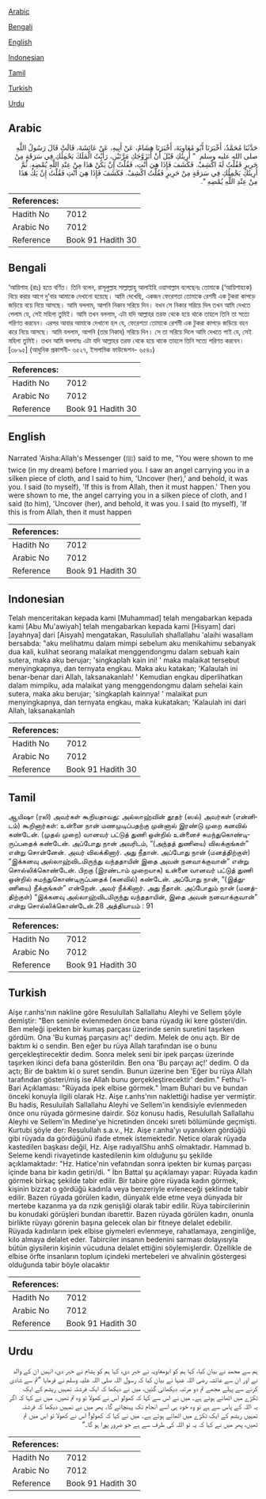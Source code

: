 [Arabic](#arabic)

[Bengali](#bengali)

[English](#english)

[Indonesian](#indonesian)

[Tamil](#tamil)

[Turkish](#turkish)

[Urdu](#urdu)

## Arabic


<div dir="rtl" lang="ar" style={{fontSize:'larger',backgroundColor:'#f8f9fa',padding:20}}>
حَدَّثَنَا مُحَمَّدٌ، أَخْبَرَنَا أَبُو مُعَاوِيَةَ، أَخْبَرَنَا هِشَامٌ، عَنْ أَبِيهِ، عَنْ عَائِشَةَ، قَالَتْ قَالَ رَسُولُ اللَّهِ صلى الله عليه وسلم ‏ "‏ أُرِيتُكِ قَبْلَ أَنْ أَتَزَوَّجَكِ مَرَّتَيْنِ، رَأَيْتُ الْمَلَكَ يَحْمِلُكِ فِي سَرَقَةٍ مِنْ حَرِيرٍ فَقُلْتُ لَهُ اكْشِفْ‏.‏ فَكَشَفَ فَإِذَا هِيَ أَنْتِ، فَقُلْتُ إِنْ يَكُنْ هَذَا مِنْ عِنْدِ اللَّهِ يُمْضِهِ‏.‏ ثُمَّ أُرِيتُكِ يَحْمِلُكِ فِي سَرَقَةٍ مِنْ حَرِيرٍ فَقُلْتُ اكْشِفْ‏.‏ فَكَشَفَ فَإِذَا هِيَ أَنْتِ فَقُلْتُ إِنْ يَكُ هَذَا مِنْ عِنْدِ اللَّهِ يُمْضِهِ ‏"‏‏.‏
</div>
<div style={{backgroundColor:'#f8f9fa',padding:20, marginBottom: 10}}><table> <thead> <tr> <th>References:</th> <th></th> </tr> </thead> <tbody><tr><td>Hadith No</td><td>7012</td></tr><tr><td>Arabic No</td><td>7012</td></tr><tr><td>Reference</td><td>Book 91 Hadith 30</td></tr></tbody></table></div>

## Bengali


<div dir="ltr" lang="bn" style={{fontSize:'larger',backgroundColor:'#f8f9fa',padding:20}}>
‘আয়িশাহ (রাঃ) হতে বর্ণিত। তিনি বলেন, রাসূলুল্লাহ সাল্লাল্লাহু আলাইহি ওয়াসাল্লাম বলেছেনঃ তোমাকে (‘আয়িশাহকে) বিয়ে করার আগে দু’বার আমাকে দেখানো হয়েছে। আমি দেখেছি, একজন ফেরেশতা তোমাকে রেশমী এক টুকরা কাপড়ে জড়িয়ে বয়ে নিয়ে আসছে। আমি বললাম, আপনি নিকাব সরিয়ে দিন। যখন সে নিকার সরিয়ে দিল তখন আমি দেখতে পেলাম যে, সেই মহিলা তুমিই। আমি তখন বললাম, এটা যদি আল্লাহর তরফ থেকে হয়ে থাকে তাহলে তিনি তা সত্যে পরিণত করবেন। এরপর আবার আমাকে দেখানো হল যে, ফেরেশতা তোমাকে রেশমী এক টুকরা কাপড়ে জড়িয়ে বহন করে নিয়ে আসছে। আমি বললাম, আপনি (তার নিকাব) সরিয়ে দিন। সে তা সরিয়ে দিলে আমি দেখতে পাই যে, সেই মহিলা তুমিই। তখন আমি বললামঃ এটা যদি আল্লাহর তরফ থেকে হয়ে থাকে তাহলে তিনি সত্যে পরিণত করবেন। [৩৮৯৫] (আধুনিক প্রকাশনী- ৬৫২৭, ইসলামিক ফাউন্ডেশন- ৬৫৪০)
</div>
<div style={{backgroundColor:'#f8f9fa',padding:20, marginBottom: 10}}><table> <thead> <tr> <th>References:</th> <th></th> </tr> </thead> <tbody><tr><td>Hadith No</td><td>7012</td></tr><tr><td>Arabic No</td><td>7012</td></tr><tr><td>Reference</td><td>Book 91 Hadith 30</td></tr></tbody></table></div>

## English


<div dir="ltr" lang="en" style={{fontSize:'larger',backgroundColor:'#f8f9fa',padding:20}}>
Narrated 'Aisha:Allah's Messenger (ﷺ) said to me, "You were shown to me twice (in my dream) before I married you. I saw an angel carrying you in a silken piece of cloth, and I said to him, 'Uncover (her),' and behold, it was you. I said (to myself), 'If this is from Allah, then it must happen.' Then you were shown to me, the angel carrying you in a silken piece of cloth, and I said (to him), 'Uncover (her), and behold, it was you. I said (to myself), 'If this is from Allah, then it must happen
</div>
<div style={{backgroundColor:'#f8f9fa',padding:20, marginBottom: 10}}><table> <thead> <tr> <th>References:</th> <th></th> </tr> </thead> <tbody><tr><td>Hadith No</td><td>7012</td></tr><tr><td>Arabic No</td><td>7012</td></tr><tr><td>Reference</td><td>Book 91 Hadith 30</td></tr></tbody></table></div>

## Indonesian


<div dir="ltr" lang="id" style={{fontSize:'larger',backgroundColor:'#f8f9fa',padding:20}}>
Telah menceritakan kepada kami [Muhammad] telah mengabarkan kepada kami [Abu Mu'awiyah] telah mengabarkan kepada kami [Hisyam] dari [ayahnya] dari [Aisyah] mengatakan, Rasulullah shallallahu 'alaihi wasallam bersabda: "aku melihatmu dalam mimpi sebelum aku menikahimu sebanyak dua kali, kulihat seorang malaikat menggendongmu dalam sebuah kain sutera, maka aku berujar; 'singkaplah kain ini! ' maka malaikat tersebut menyingkapnya, dan ternyata engkau. Maka aku katakan; 'Kalaulah ini benar-benar dari Allah, laksanakanlah! ' Kemudian engkau diperlihatkan dalam mimpiku, ada malaikat yang menggendongmu dalam sehelai kain sutera, maka aku berujar; 'singkaplah kainnya! ' malaikat pun menyingkapnya, dan ternyata engkau, maka kukatakan; 'Kalaulah ini dari Allah, laksanakanlah
</div>
<div style={{backgroundColor:'#f8f9fa',padding:20, marginBottom: 10}}><table> <thead> <tr> <th>References:</th> <th></th> </tr> </thead> <tbody><tr><td>Hadith No</td><td>7012</td></tr><tr><td>Arabic No</td><td>7012</td></tr><tr><td>Reference</td><td>Book 91 Hadith 30</td></tr></tbody></table></div>

## Tamil


<div dir="ltr" lang="ta" style={{fontSize:'larger',backgroundColor:'#f8f9fa',padding:20}}>
ஆயிஷா (ரலி) அவர்கள் கூறியதாவது: அல்லாஹ்வின் தூதர் (ஸல்) அவர்கள் (என்னிடம்) கூறினார்கள்: உன்னை நான் மணமுடிப்பதற்கு முன்னால் இரண்டு முறை கனவில் கண்டேன். (முதல் முறை) வானவர் பட்டுத் துணி ஒன்றில் உன்னைச் சுமந்துகொண்டிருப்பதைக் கண்டேன். அப்போது நான் அவரிடம், “(அந்தத் துணியை) விலக்குங்கள்” என்று சொன்னேன். அவர் விலக்கினார். அது நீதான். அப்போது நான் (மனத்திற்குள்) “இக்கனவு அல்லாஹ்விடமிருந்து வந்ததாயின் இதை அவன் நனவாக்குவான்” என்று சொல்லிக்கொண்டேன். பிறகு (இரண்டாம் முறையாக) உன்னை வானவர் பட்டுத் துணி ஒன்றில் சுமந்துகொண்டிருப்பதைக் (கனவில்) கண்டேன். அப்போது நான், “(இத்துணியை) நீக்குங்கள்” என்றேன். அவர் நீக்கினார். அது நீதான். அப்போதும் நான் (மனத்திற்குள்) “இக்கனவு அல்லாஹ்விடமிருந்து வந்ததாயின், இதை அவன் நனவாக்குவான்” என்று சொல்லிக்கொண்டேன்.28 அத்தியாயம் : 91
</div>
<div style={{backgroundColor:'#f8f9fa',padding:20, marginBottom: 10}}><table> <thead> <tr> <th>References:</th> <th></th> </tr> </thead> <tbody><tr><td>Hadith No</td><td>7012</td></tr><tr><td>Arabic No</td><td>7012</td></tr><tr><td>Reference</td><td>Book 91 Hadith 30</td></tr></tbody></table></div>

## Turkish


<div dir="ltr" lang="tr" style={{fontSize:'larger',backgroundColor:'#f8f9fa',padding:20}}>
Aişe r.anhs'nın nakline göre Resulullah Sallallahu Aleyhi ve Sellem şöyle demiştir: "Ben seninle evlenmeden önce bana rüyadg iki kere gösteri/din. Ben meleği ipekten bir kumaş parçası üzerinde senin suretini taşırken gördüm. Ona 'Bu kumaş parçasını aç!' dedim. Melek de onu açtı. Bir de baktım ki o sendin. Ben eğer bu rüya Allah tarafından ise o bunu gerçekleştirecektir dedim. Sonra melek seni bir ipek parçası üzerinde taşırken ikinci defa bana gösterildin. Ben ona 'Bu parçayı aç!' dedim. O da açtı; Bir de baktım ki o suret sendin. Bunun üzerine ben 'Eğer bu rüya Allah tarafından gösteri/miş ise Allah bunu gerçekleştirecektir' dedim." Fethu'l-Bari Açıklaması: "Rüyada ipek elbise görmek." İmam Buhari bu ve bundan önceki konuyla ilgili olarak Hz. Aişe r.anhs'nın naklettiği hadise yer vermiştir. Bu hadis, Resuluilah Sallallahu Aleyhi ve Sellem'in kendisiyle evlenmeden önce onu rüyada görmesine dairdir. Söz konusu hadis, Resulullah Sallallahu Aleyhi ve Sellem'in Medine'ye hicretinden önceki sıreti bölümünde geçmişti. Kurtubi şöyle der: Resulullah s.a.v., Hz. Aişe r.anha'yı uyanıkken gördüğü gibi rüyada da gördüğünü ifade etmek istemektedir. Netice olarak rüyada kastedilen başkası değil, Hz. Aişe radıyallShu anhS olmaktadır. Hammad b. Seleme kendi rivayetinde kastedilenin kim olduğunu şu şekilde açıklamaktadır: "Hz. Hatice'nin vefatından sonra ipekten bir kumaş parçası içinde bana bir kadın getiri/di. " İbn Battal şu açıklamayı yapar: Rüyada kadın görmek birkaç şekilde tabir edilir. Bir tabire göre rüyada kadın görmek, kişinin bizzat o gördüğü kadınla veya benzeriyle evleneceği şeklinde tabir edilir. Bazen rüyada görülen kadın, dünyalık elde etme veya dünyada bir mertebe kazanma ya da rızık genişliği olarak tabir edilir. Rüya tabircilerinin bu konudaki görüşleri bundan ibarettir. Bazen rüyada görülen kadın, onunla birlikte rüyayı görenin başına gelecek olan bir fitneye delalet edebilir. Rüyada kadınların ipek elbise giymeleri evlenmeye, rahatlamaya, zenginliğe, kilo almaya delalet eder. Tabirciler insanın bedenini sarması dolayısıyla bütün giysilerin kişinin vücuduna delalet ettiğini söylemişlerdir. Özellikle de elbise örfte insanların toplum içindeki mertebeleri ve ahvalinin göstergesi olduğunda tabir böyle olacaktır
</div>
<div style={{backgroundColor:'#f8f9fa',padding:20, marginBottom: 10}}><table> <thead> <tr> <th>References:</th> <th></th> </tr> </thead> <tbody><tr><td>Hadith No</td><td>7012</td></tr><tr><td>Arabic No</td><td>7012</td></tr><tr><td>Reference</td><td>Book 91 Hadith 30</td></tr></tbody></table></div>

## Urdu


<div dir="rtl" lang="ur" style={{fontSize:'larger',backgroundColor:'#f8f9fa',padding:20}}>
ہم سے محمد نے بیان کیا، کہا ہم کو ابومعاویہ نے خبر دی، کہا ہم کو ہشام نے خبر دی، انہیں ان کے والد نے اور ان سے عائشہ رضی اللہ عنہا نے بیان کیا کہ رسول اللہ صلی اللہ علیہ وسلم نے فرمایا ”تم سے شادی کرنے سے پہلے مجھے تم دو مرتبہ دیکھائی گئیں، میں نے دیکھا کہ ایک فرشتہ تمہیں ریشم کے ایک ٹکڑے میں اٹھائے ہوئے ہے۔ میں نے اس سے کہا کہ کھولو اس نے کھولا تو وہ تم تھیں۔ میں نے کہا کہ اگر یہ اللہ کے پاس سے ہے تو وہ خود ہی اسے انجام تک پہنچائے گا۔ پھر میں نے تمہیں دیکھا کہ فرشتہ تمہیں ریشم کے ایک ٹکڑے میں اٹھائے ہوئے ہے۔ میں نے کہا کہ کھولو! اس نے کھولا تو اس میں تم تھیں، پھر میں نے کہا کہ یہ تو اللہ کی طرف سے ہے جو ضرور پورا ہو گا۔“
</div>
<div style={{backgroundColor:'#f8f9fa',padding:20, marginBottom: 10}}><table> <thead> <tr> <th>References:</th> <th></th> </tr> </thead> <tbody><tr><td>Hadith No</td><td>7012</td></tr><tr><td>Arabic No</td><td>7012</td></tr><tr><td>Reference</td><td>Book 91 Hadith 30</td></tr></tbody></table></div>
